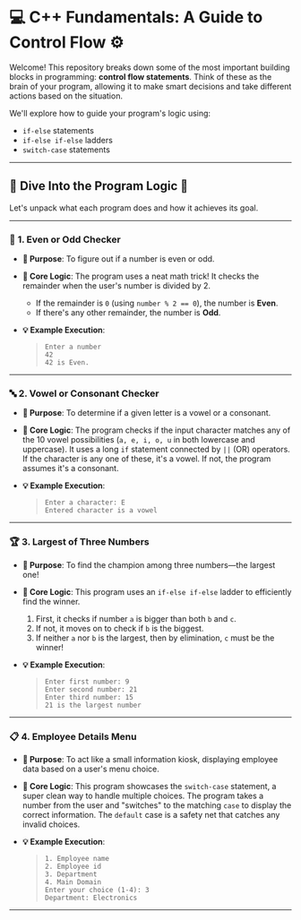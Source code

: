# 💻 C++ Fundamentals: A Guide to Control Flow ⚙️

Welcome! This repository breaks down some of the most important building blocks in programming: **control flow statements**. Think of these as the brain of your program, allowing it to make smart decisions and take different actions based on the situation.

We'll explore how to guide your program's logic using:
* `if-else` statements
* `if-else if-else` ladders
* `switch-case` statements

***

## 🚀 Dive Into the Program Logic 🚀

Let's unpack what each program does and how it achieves its goal.

***

### 🔢 **1. Even or Odd Checker**

* **🎯 Purpose**: To figure out if a number is even or odd.

* **🧠 Core Logic**: The program uses a neat math trick! It checks the remainder when the user's number is divided by 2.
    * If the remainder is `0` (using `number % 2 == 0`), the number is **Even**.
    * If there's any other remainder, the number is **Odd**.

* **💡 Example Execution**:
    > ```
    > Enter a number
    > 42
    > 42 is Even.
    > ```

***
### 🔤 **2. Vowel or Consonant Checker**

* **🎯 Purpose**: To determine if a given letter is a vowel or a consonant.

* **🧠 Core Logic**: The program checks if the input character matches any of the 10 vowel possibilities (`a, e, i, o, u` in both lowercase and uppercase). It uses a long `if` statement connected by `||` (OR) operators. If the character is any one of these, it's a vowel. If not, the program assumes it's a consonant.

* **💡 Example Execution**:
    > ```
    > Enter a character: E
    > Entered character is a vowel
    > ```

***

### 🏆 **3. Largest of Three Numbers**

* **🎯 Purpose**: To find the champion among three numbers—the largest one!

* **🧠 Core Logic**: This program uses an `if-else if-else` ladder to efficiently find the winner.
    1.  First, it checks if number `a` is bigger than both `b` and `c`.
    2.  If not, it moves on to check if `b` is the biggest.
    3.  If neither `a` nor `b` is the largest, then by elimination, `c` must be the winner!

* **💡 Example Execution**:
    > ```
    > Enter first number: 9
    > Enter second number: 21
    > Enter third number: 15
    > 21 is the largest number
    > ```

***
### 📋 **4. Employee Details Menu**

* **🎯 Purpose**: To act like a small information kiosk, displaying employee data based on a user's menu choice.

* **🧠 Core Logic**: This program showcases the `switch-case` statement, a super clean way to handle multiple choices. The program takes a number from the user and "switches" to the matching `case` to display the correct information. The `default` case is a safety net that catches any invalid choices.

* **💡 Example Execution**:
    > ```
    > 1. Employee name
    > 2. Employee id
    > 3. Department
    > 4. Main Domain
    > Enter your choice (1-4): 3
    > Department: Electronics
    > ```

***


